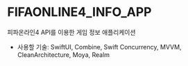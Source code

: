 # FIFAONLINE4_INFO_APP
피파온라인4 API를 이용한 게임 정보 애플리케이션

* 사용할 기술: SwiftUI, Combine, Swift Concurrency, MVVM, CleanArchitecture, Moya, Realm
